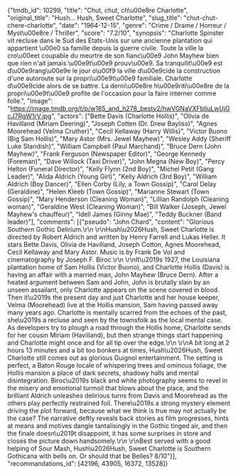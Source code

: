 {"tmdb_id": 10299, "title": "Chut, chut, ch\u00e8re Charlotte", "original_title": "Hush... Hush, Sweet Charlotte", "slug_title": "chut-chut-chere-charlotte", "date": "1964-12-15", "genre": "Crime / Drame / Horreur / Myst\u00e8re / Thriller", "score": "7.2/10", "synopsis": "Charlotte Spinster vit recluse dans le Sud des Etats-Unis sur une ancienne plantation qui appartient \u00e0 sa famille depuis la guerre civile. Toute la ville la cro\u00eet coupable du meurtre de son fianc\u00e9 John Mayhew bien que rien n'ait jamais \u00e9t\u00e9 prouv\u00e9. Sa tranquilit\u00e9 est d\u00e9rang\u00e9e le jour o\u00f9 la ville d\u00e9cide la construction d'une autoroute sur la propri\u00e9t\u00e9 familiale. Charlotte d\u00e9cide alors de se battre. La derni\u00e8re h\u00e9riti\u00e8re de la propri\u00e9t\u00e9 profite de l'occasion pour la faire interner comme folle.", "image": "https://image.tmdb.org/t/p/w185_and_h278_bestv2/hwVGNaVXFblluLwUjGcJ7RgW1rV.jpg", "actors": ["Bette Davis (Charlotte Hollis)", "Olivia de Havilland (Miriam Deering)", "Joseph Cotten (Dr. Drew Bayliss)", "Agnes Moorehead (Velma Cruther)", "Cecil Kellaway (Harry Willis)", "Victor Buono (Big Sam Hollis)", "Mary Astor (Mrs. Jewel Mayhew)", "Wesley Addy (Sheriff Luke Standish)", "William Campbell (Paul Marchand)", "Bruce Dern (John Mayhew)", "Frank Ferguson (Newspaper Editor)", "George Kennedy (Foreman)", "Dave Willock (Taxi Driver)", "John Megna (New Boy)", "Percy Helton (Funeral Director)", "Kelly Flynn (2nd Boy)", "Michel Petit (Gang Leader)", "Alida Aldrich (Young Girl)", "Kelly Aldrich (3rd Boy)", "William Aldrich (Boy Dancer)", "Ellen Corby (Lily, a Town Gossip)", "Carol Delay (Geraldine)", "Helen Kleeb (Town Gossip)", "Marianne Stewart (Town Gossip)", "Mary Henderson (Cleaning Woman)", "Lillian Randolph (Cleaning woman)", "Geraldine West (Cleaning Woman)", "Bill Walker (Joseph, Jewel Mayhew's chauffeur)", "Idell James (Ginny Mae)", "Teddy Buckner (Band leader)"], "comments": [{"pseudo": "John Chard", "content": "Glorious Southern Gothic Delirium.\r\n \r\nHush\u2026Hush, Sweet Charlotte is directed by Robert Aldrich and written by Henry Farrell and Lukas Heller. It stars Bette Davis, Olivia de Havilland, Joseph Cotton, Agnes Moorehead, Cecil Kellaway and Mary Astor. Music is by Frank De Vol and cinematography by Joseph F. Biroc.\r\n \r\nIt\u2019s 1927, the Louisiana plantation home of Sam Hollis (Victor Buono), and Charlotte Hollis (Davis) is having an affair with a married man, John Mayhew (Bruce Dern). After a heated argument between Sam and John, John is brutally slain by an unseen assailant, only Charlotte appears on the scene covered in blood. Then it\u2019s the present day and just Charlotte and her house keeper, Velma (Moorehead) live at the Hollis mansion, Sam having passed away many years ago. Charlotte is mentally scarred from the echoes of the past, she\u2019s a recluse and seen by the townsfolk as the local mental case. As developers try to plough a road through the Hollis home, Charlotte sends for her cousin Miriam (Havilland), but then strange things start happening and Charlotte might once and for all tip over the edge.\r\n \r\nA bit long at 2 hours 13 minutes and a bit too bonkers at times, Hush\u2026Hush, Sweet Charlotte still comes out as glorious Guignol entertainment. The setting is perfect, a Baton Rouge locale of whispering trees and ominous foliage, the Hollis mansion a place of dark secrets, shadowy halls and mental disintegration. Biroc\u2019s black and white photography seems to revel in the misery and emotional turmoil that blows about the place, and the brilliant Aldrich unleashes delirious turns from Davis and Moorehead as the others play perfectly restrained foil. There\u2019s a strong mystery element driving the plot forward, because what we think is true may not actually be the case? The narrative deftly reveals back stories as film progresses, hints at means and motives dangle tantalisingly in the Gothic tinged air, and then the finale doesn\u2019t disappoint, it has some surprises in store and closes the picture down handsomely.\r\n \r\nBest served with a good helping of Sour Mash, Hush\u2026Hush, Sweet Charlotte is Southern Gothicana with bells on. Or should that be Belles? 8/10"}], "recommandations_id": [42196, 43905, 16372, 13528]}